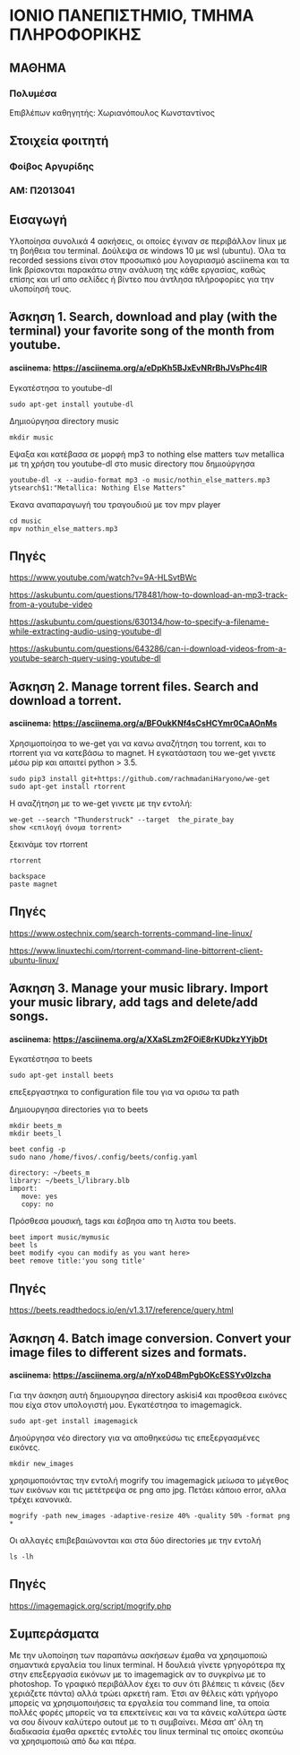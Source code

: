 # ΙΟΝΙΟ ΠΑΝΕΠΙΣΤΗΜΙΟ, ΤΜΗΜΑ ΠΛΗΡΟΦΟΡΙΚΗΣ 
## ΜΑΘΗΜΑ
### Πολυμέσα  
Επιβλέπων καθηγητής: Χωριανόπουλος Κωνσταντίνος 

## Στοιχεία φοιτητή  
### Φοίβος Αργυρίδης
### ΑΜ: Π2013041

## Εισαγωγή
Υλοποίησα συνολικά 4 ασκήσεις, οι οποίες έγιναν σε περιβάλλον linux με τη βοήθεια του terminal. Δούλεψα σε windows 10 με wsl (ubuntu). Όλα τα recorded sessions είναι στον προσωπικό μου λογαριασμό asciinema και τα link βρίσκονται παρακάτω στην ανάλυση της κάθε εργασίας, καθώς επίσης και url απο σελίδες ή βίντεο που άντλησα πλήροφορίες για την υλοποίησή τους.

## Άσκηση 1. Search, download and play (with the terminal) your favorite song of the month from youtube.
#### asciinema: https://asciinema.org/a/eDpKh5BJxEvNRrBhJVsPhc4IR
Εγκατέστησα το youtube-dl

```
sudo apt-get install youtube-dl
```

Δημιούργησα directory music

```
mkdir music
```

Εψαξα και κατέβασα σε μορφή mp3 το nothing else matters των metallica με τη χρήση του youtube-dl στο music directory που δημιούργησα

```
youtube-dl -x --audio-format mp3 -o music/nothin_else_matters.mp3 ytsearch$1:"Metallica: Nothing Else Matters"
```

Έκανα αναπαραγωγή του τραγουδιού με τον mpv player

```
cd music
mpv nothin_else_matters.mp3
```

## Πηγές

https://www.youtube.com/watch?v=9A-HLSvtBWc

https://askubuntu.com/questions/178481/how-to-download-an-mp3-track-from-a-youtube-video

https://askubuntu.com/questions/630134/how-to-specify-a-filename-while-extracting-audio-using-youtube-dl

https://askubuntu.com/questions/643286/can-i-download-videos-from-a-youtube-search-query-using-youtube-dl



## Άσκηση 2. Manage torrent files. Search and download a torrent.
#### asciinema: https://asciinema.org/a/BFOukKNf4sCsHCYmr0CaAOnMs
Χρησιμοποίησα το we-get γαι να κανω αναζήτηση του torrent, και το rtorrent για να κατεβάσω το magnet.
Η εγκατάσταση του we-get γινετε μέσω pip και απαιτεί python > 3.5.

```
sudo pip3 install git+https://github.com/rachmadaniHaryono/we-get
sudo apt-get install rtorrent
```

Η αναζήτηση με το we-get γινετε με την εντολή:

```
we-get --search "Thunderstruck" --target  the_pirate_bay
show <επιλογή όνομα torrent>
```

ξεκινάμε τον rtorrent

```
rtorrent

backspace
paste magnet
```

## Πηγές
https://www.ostechnix.com/search-torrents-command-line-linux/

https://www.linuxtechi.com/rtorrent-command-line-bittorrent-client-ubuntu-linux/


## Άσκηση 3. Manage your music library. Import your music library, add tags and delete/add songs.
#### asciinema: https://asciinema.org/a/XXaSLzm2FOiE8rKUDkzYYjbDt

Εγκατέστησα το beets

```
sudo apt-get install beets
```

επεξεργαστηκα το configuration file του για να ορισω τα path

Δημιουργησα directories για το beets

```
mkdir beets_m
mkdir beets_l
```

```
beet config -p
sudo nano /home/fivos/.config/beets/config.yaml

directory: ~/beets_m
library: ~/beets_l/library.blb
import:
   move: yes
   copy: no
```

Πρόσθεσα μουσική, tags και έσβησα απο τη λιστα του beets.
```
beet import music/mymusic
beet ls
beet modify <you can modify as you want here>
beet remove title:'you song title'
```

## Πηγές
https://beets.readthedocs.io/en/v1.3.17/reference/query.html


## Άσκηση 4. Batch image conversion. Convert your image files to different sizes and formats.
#### asciinema: https://asciinema.org/a/nYxoD4BmPgbOKcESSYv0lzcha
Για την άσκηση αυτή δημιουργησα directory askisi4 και προσθεσα εικόνες που είχα στον υπολογιστή μου. Εγκατέστησα το imagemagick.

```
sudo apt-get install imagemagick
```

Δηιούργησα νέο directory για να αποθηκεύσω τις επεξεργασμένες εικόνες.

```
mkdir new_images
```

χρησιμοποιόντας την εντολή mogrify του imagemagick μείωσα το μέγεθος των εικόνων και τις μετέτρεψα σε png απο jpg.
Πετάει κάποιο error, αλλα τρέχει κανονικά.

```
mogrify -path new_images -adaptive-resize 40% -quality 50% -format png *
```

Οι αλλαγές επιβεβαιώνονται και στα δύο directories με την εντολή

```
ls -lh
```

## Πηγές
https://imagemagick.org/script/mogrify.php


## Συμπεράσματα
Με την υλοποίηση των παραπάνω ασκήσεων έμαθα να χρησιμοποιώ σημαντικά εργαλεία του linux terminal. Η δουλειά γίνετε γρηγορότερα πχ στην επεξεργασία εικόνων με το imagemagick αν το συγκρίνω με το photoshop. To γραφικό περιβάλλον έχει το συν ότι βλέπεις τι κάνεις (δεν χεριάζετε πάντα) αλλά τρώει αρκετή ram. Έτσι αν θέλεις κάτι γρήγορο μπορείς να χρησιμοποιήσεις τα εργαλεία του command line, τα οποία πολλές φορές μπορείς να τα επεκτείνεις και να τα κάνεις καλύτερα ώστε να σου δίνουν καλύτερο outout με το τι συμβαίνει. Μέσα απ’ όλη τη διαδικασία έμαθα αρκετές εντολές του linux terminal τις οποίες σκοπεύω να χρησιμοποιώ από δω και πέρα.
